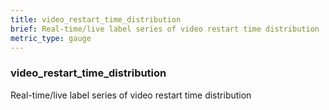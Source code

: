 ```yaml
---
title: video_restart_time_distribution
brief: Real-time/live label series of video restart time distribution
metric_type: gauge
---
```

### video_restart_time_distribution

Real-time/live label series of video restart time distribution